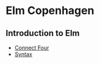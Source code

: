 # Elm Copenhagen

## Introduction to Elm

- [Connect Four](/ConnectFour.elm)
- [Syntax](/syntax.elm)
